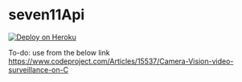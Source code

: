 # seven11Api

[![Deploy on Heroku](https://www.herokucdn.com/deploy/button.png)](https://heroku.com/deploy?template=https://github.com/ajeetx/seven11api)

To-do:
use from the below link
https://www.codeproject.com/Articles/15537/Camera-Vision-video-surveillance-on-C
